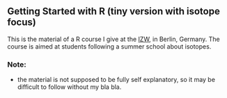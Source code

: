 ## Getting Started with R (tiny version with isotope focus)

This is the material of a R course I give at the [IZW](http://www.izw-berlin.de/welcome.html), in Berlin, Germany.
The course is aimed at students following a summer school about isotopes.

### Note:
- the material is not supposed to be fully self explanatory, so it may be difficult to follow without my bla bla.
